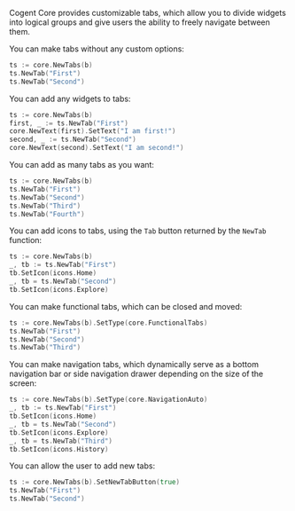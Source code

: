 Cogent Core provides customizable tabs, which allow you to divide widgets into logical groups and give users the ability to freely navigate between them.

You can make tabs without any custom options:

```Go
ts := core.NewTabs(b)
ts.NewTab("First")
ts.NewTab("Second")
```

You can add any widgets to tabs:

```Go
ts := core.NewTabs(b)
first, _ := ts.NewTab("First")
core.NewText(first).SetText("I am first!")
second, _ := ts.NewTab("Second")
core.NewText(second).SetText("I am second!")
```

You can add as many tabs as you want:

```Go
ts := core.NewTabs(b)
ts.NewTab("First")
ts.NewTab("Second")
ts.NewTab("Third")
ts.NewTab("Fourth")
```

You can add icons to tabs, using the `Tab` button returned by the `NewTab` function:

```Go
ts := core.NewTabs(b)
_, tb := ts.NewTab("First")
tb.SetIcon(icons.Home)
_, tb = ts.NewTab("Second")
tb.SetIcon(icons.Explore)
```

You can make functional tabs, which can be closed and moved:

```Go
ts := core.NewTabs(b).SetType(core.FunctionalTabs)
ts.NewTab("First")
ts.NewTab("Second")
ts.NewTab("Third")
```

You can make navigation tabs, which dynamically serve as a bottom navigation bar or side navigation drawer depending on the size of the screen:

```Go
ts := core.NewTabs(b).SetType(core.NavigationAuto)
_, tb := ts.NewTab("First")
tb.SetIcon(icons.Home)
_, tb = ts.NewTab("Second")
tb.SetIcon(icons.Explore)
_, tb = ts.NewTab("Third")
tb.SetIcon(icons.History)
```

You can allow the user to add new tabs:

```Go
ts := core.NewTabs(b).SetNewTabButton(true)
ts.NewTab("First")
ts.NewTab("Second")
```
